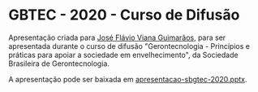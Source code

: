 # GBTEC - 2020 - Curso de Difusão

Apresentação criada para [José Flávio Viana Guimarãos](mailto:jvfguima@gmail.com), para ser apresentada durante o curso de difusão "Gerontecnologia - Princípios e práticas para apoiar a sociedade em envelhecimento", da Sociedade Brasileira de Gerontecnologia.

A apresentação pode ser baixada em [apresentacao-sbgtec-2020.pptx](apresentacao-sbgtec-2020.pptx).
